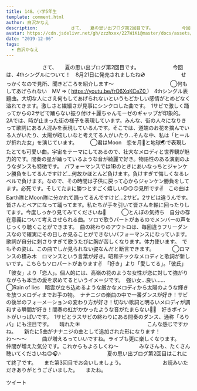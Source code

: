 ```yaml
---
title: 148。小学5年生
template: comment.html
author: 白沢かなえ
description: 　　　　　　　さて、　　夏の思い出ブログ第2回目です。　　　　　　　今回は、4thシングルについて！　8月21日に発売されましたね💿　　　　　　　せっかくなので見所、聞きどころを紹介します〜　　　　　...
avatar: https://cdn.jsdelivr.net/gh/zzzhxxx/227WiKi@master/docs/assets/photo/avatar/kanae.jpg
date: "2019-12-06"
tags:
  - 白沢かなえ
---
```



﻿﻿﻿﻿﻿　　　　　　　さて、　　夏の思い出ブログ第2回目です。　　　　　　　今回は、4thシングルについて！　8月21日に発売されましたね💿　　　　　　　せっかくなので見所、聞きどころを紹介します〜　　　　　　　　　　　◯何もしてあげられない　MV ⇒ ( https://youtu.be/frO6XqKCeZ0 )　4thシングル表題曲。大切な人にさえ何もしてあげられないというもどかしい感情がとめどなく溢れてきます。激しさと繊細さが見事にシンクロした曲です。　1サビで激しく踊ってからの2サビで踊らない振り付け＋麗ちゃんモーゼのギャップが印象的。　2Aでは、時が止まった街の様子を表現しています。みんな、街の人々になりきって歌詞にある人混みを表現しているんです。そこでは、道端のお花を摘んでいる人がいたり、太陽が眩しいなと考えてる人がいたり…そんな中、私は「ヒールが折れた女」を演じています。　　　◯君はMoon　恋を月🌙と地球🌏で表現したとても可愛い曲。宇宙をテーマにしてあるので、壮大なメロディと世界観が魅力的です。間奏の星が踊っているような音が綺麗で好き。物語性のある演劇のようなダンスも特徴です。　パフォーマンスでは1Bのときにあいなっちとジャンケン勝負をしてるんですけど…何故かほとんど負けます。負けすぎて悔しくなるレベルで負けます。なので、その時間は子供に戻って心からジャンケン勝負をしてます。必死です。そしてたまに勝つとすごく嬉しい😏😏😏見所です✌️　この曲はEarth隊とMoon隊に分かれて踊ってるんですけど…2サビ。2サビは違うんです。皆さんとペアになって踊ってます。私たちが手を引いて皆さんを軸に回ったりしてます。今度しっかり見てみてくださいね🌝　　　◯とんぼの気持ち　自分の存在意義について考えさせられる曲。ソロで歌うパートがあるのでメンバーの声をじっくり聴くことができます。　曲の終わりのアウトロは、毎回違うフリーダンスなので確実にその日しか見ることができないパフォーマンスになっています。　歌詞が自分に刺さりすぎて歌うたびに胸が苦しくなります。体力使います。　でもその姿は、この曲でしか見られない姿なんだと断言できます。　　　　◯ロマンスの積み木　ロマンスという言葉が好き。昭和チックなメロディと歌詞が新しいです。こちらもソロパートがあります✌️　「好き」より「愛してる」。「彼氏」「彼女」より「恋人」。個人的には、高嶺の花のような女性が恋に対して強がりながらも本当の愛を求めてるというイメージです。　強い女…良い……　　　　◯Rain of lies　暗雲が立ち込めるような厳かなメロディから太陽のような輝きを放つメロディまでお手の物。　ナナニジの楽曲の中で一番ダンスが好き！サビの後半のフォーメーションの変わり方が好き！切ない歌詞と明るいメロディが調和する瞬間が好き！間奏の虹がかかったような音がたまらない🌈🎶　好きポイントがいっぱいです。　1サビとラスサビの終わりにある間奏のダンス、通称「るりパ」にも注目です。　　晴れた☀️　　　　　　　　　　　　　こんな感じですかね。　　新たに5曲がナナニジの曲として追加された形になります！　　わ〜〜〜　　　曲が増えるっていいですね。ライブも更に楽しくなります。　　仲間が増えた気分です。これからもよろしくね〜　　　　みなさんも、たくさん聴いてくださいね😌🎧🎶　　　　　　　　　夏の思い出ブログ第2回目はこれにて終了です。　　また第3回目でお会いしましょう。　　　　　　　　お読みいただきありがとうございました。　　またね。


ツイート



